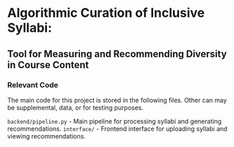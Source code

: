 # Algorithmic Curation of Inclusive Syllabi: 
## Tool for Measuring and Recommending Diversity in Course Content

### Relevant Code
The main code for this project is stored in the following files. Other can may be supplemental, data, or for testing purposes.

`backend/pipeline.py` - Main pipeline for processing syllabi and generating recommendations.
`interface/` - Frontend interface for uploading syllabi and viewing recommendations.
